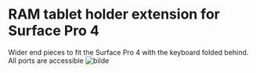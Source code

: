# RAM tablet holder extension for Surface Pro 4

Wider end pieces to fit the Surface Pro 4 with the keyboard folded behind.
All ports are accessible
![bilde](https://user-images.githubusercontent.com/98184919/232253204-098b05c0-ee00-4456-9ab7-c8e058e20cc8.png)

